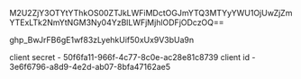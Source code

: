 M2U2ZjY3OTYtYThkOS00ZTJkLWFiMDctOGJmYTQ3MTYyYWU1OjUwZjZmYTExLTk2NmYtNGM3Ny04YzBlLWFjMjhlODFjODczOQ==

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

client secret - 50f6fa11-966f-4c77-8c0e-ac28e81c8739
client id - 3e6f6796-a8d9-4e2d-ab07-8bfa47162ae5